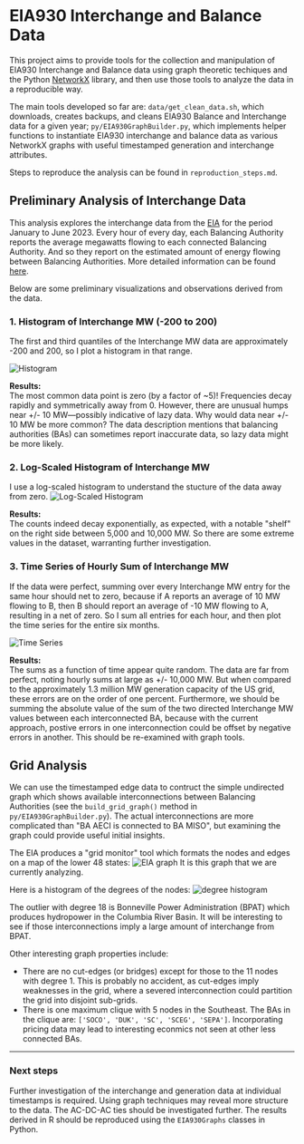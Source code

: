 # EIA930 Interchange and Balance Data
This project aims to provide tools for the collection and manipulation of EIA930 Interchange and Balance data using graph theoretic techiques and the Python [NetworkX](https://networkx.org/) library, and then use those tools to analyze the data in a reproducible way.

The main tools developed so far are: `data/get_clean_data.sh`, which downloads, creates backups, and cleans EIA930 Balance and Interchange data for a given year; `py/EIA930GraphBuilder.py`, which implements helper functions to instantiate EIA930 interchange and balance data as various NetworkX graphs with useful timestamped generation and interchange attributes.

Steps to reproduce the analysis can be found in `reproduction_steps.md`.

## Preliminary Analysis of Interchange Data
This analysis explores the interchange data from the [EIA](https://www.eia.gov/electricity/gridmonitor/about) for the period January to June 2023. Every hour of every day, each Balancing Authority reports the average megawatts flowing to each connected Balancing Authority. And so they report on the estimated amount of energy flowing between Balancing Authorities. More detailed information can be found [here](https://www.eia.gov/electricity/gridmonitor/about).

Below are some preliminary visualizations and observations derived from the data.

### 1. Histogram of Interchange MW (-200 to 200)
The first and third quantiles of the Interchange MW data are approximately -200 and 200, so I plot a histogram in that range.

![Histogram](fig/middle_histogram.png)



**Results:**  
The most common data point is zero (by a factor of ~5)! Frequencies decay rapidly and symmetrically away from 0. However, there are unusual humps near +/- 10 MW—possibly indicative of lazy data. Why would data near +/- 10 MW be more common? The data description mentions that balancing authorities (BAs) can sometimes report inaccurate data, so lazy data might be more likely.

### 2. Log-Scaled Histogram of Interchange MW
I use a log-scaled histogram to understand the stucture of the data away from zero.
![Log-Scaled Histogram](fig/log_scaled_histogram.png)

**Results:**  
The counts indeed decay exponentially, as expected, with a notable "shelf" on the right side between 5,000 and 10,000 MW. So there are some extreme values in the dataset, warranting further investigation.

### 3. Time Series of Hourly Sum of Interchange MW
If the data were perfect, summing over every Interchange MW entry for the same hour should net to zero, because if A reports an average of 10 MW flowing to B, then B should report an average of -10 MW flowing to A, resulting in a net of zero. So I sum all entries for each hour, and then plot the time series for the entire six months.

![Time Series](fig/interchange_MW_time_series.png)

**Results:**  
The sums as a function of time appear quite random. The data are far from perfect, noting hourly sums at large as +/- 10,000 MW. But when compared to the approximately 1.3 million MW generation capacity of the US grid, these errors are on the order of one percent. Furthermore, we should be summing the absolute value of the sum of the two directed Interchange MW values between each interconnected BA, because with the current approach, postive errors in one interconnection could be offset by negative errors in another. This should be re-examined with graph tools.


## Grid Analysis
We can use the timestamped edge data to contruct the simple undirected graph which shows available interconnections between Balancing Authorities (see the `build_grid_graph()` method in `py/EIA930GraphBuilder.py`). The actual interconnections are more complicated than "BA AECI is connected to BA MISO", but examining the graph could provide useful initial insights.

The EIA produces a "grid monitor" tool which formats the nodes and edges on a map of the lower 48 states:
![EIA graph](fig/eia_grid_monitor.png)
It is this graph that we are currently analyzing.

Here is a histogram of the degrees of the nodes:
![degree histogram](fig/degree_histogram.png)

The outlier with degree 18 is Bonneville Power Administration (BPAT) which produces hydropower in the Columbia River Basin. It will be interesting to see if those interconnections imply a large amount of interchange from BPAT.

Other interesting graph properties include:
- There are no cut-edges (or bridges) except for those to the 11 nodes with degree 1. This is probably no accident, as cut-edges imply weaknesses in the grid, where a severed interconnection could partition the grid into disjoint sub-grids.
- There is one maximum clique with 5 nodes in the Southeast. The BAs in the clique are: `['SOCO', 'DUK', 'SC', 'SCEG', 'SEPA']`. Incorporating pricing data may lead to interesting econmics not seen at other less connected BAs.


---

### Next steps
Further investigation of the interchange and generation data at individual timestamps is required. Using graph techniques may reveal more structure to the data. The AC-DC-AC ties should be investigated further. The results derived in R should be reproduced using the `EIA930Graphs` classes in Python.
